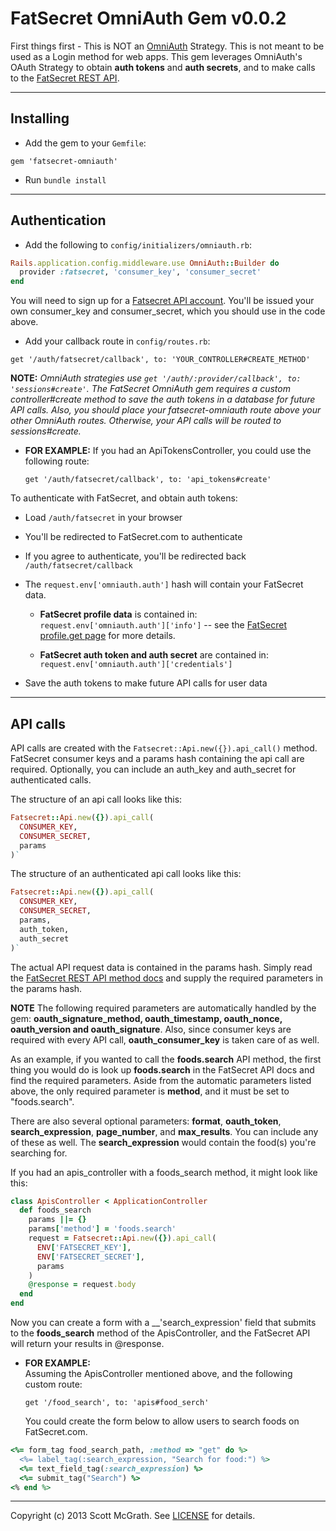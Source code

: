 # FatSecret OmniAuth Gem v0.0.2

First things first - This is NOT an [OmniAuth] Strategy. This is not meant to
be used as a Login method for web apps. This gem leverages OmniAuth's OAuth
Strategy to obtain __auth tokens__ and __auth secrets__, and to make calls to
the [FatSecret REST API].  

[OmniAuth]: https://github.com/intridea/omniauth "OmniAuth"   
[FatSecret REST API]: http://platform.fatsecret.com/api/Default.aspx?screen=rapih "FatSecret REST API"

---
## Installing

* Add the gem to your `Gemfile`:

```
gem 'fatsecret-omniauth'
```

* Run `bundle install`

---
## Authentication

* Add the following to `config/initializers/omniauth.rb`:

```ruby
Rails.application.config.middleware.use OmniAuth::Builder do
  provider :fatsecret, 'consumer_key', 'consumer_secret'
end
```

You will need to sign up for a [Fatsecret API account]. You'll be issued
your own consumer_key and consumer_secret, which you should use in the
code above.

[FatSecret API account]: http://platform.fatsecret.com/api/ "FatSecret API account" 

* Add your callback route in  `config/routes.rb`:  

```
get '/auth/fatsecret/callback', to: 'YOUR_CONTROLLER#CREATE_METHOD'
```  

__NOTE:__ *OmniAuth strategies use `get '/auth/:provider/callback', to: 'sessions#create'`.
The FatSecret OmniAuth gem requires a custom controller#create method to save the
auth tokens in a database for future API calls. Also, you should place your fatsecret-omniauth
route above your other OmniAuth routes. Otherwise, your API calls will be routed to sessions#create.*

* __FOR EXAMPLE:__ If you had an ApiTokensController, you could use the following route:

    `get '/auth/fatsecret/callback', to: 'api_tokens#create'`


To authenticate with FatSecret, and obtain auth tokens:  

* Load `/auth/fatsecret` in your browser  
* You'll be redirected to FatSecret.com to authenticate  
* If you agree to authenticate, you'll be redirected back `/auth/fatsecret/callback`  
* The `request.env['omniauth.auth']` hash will contain your FatSecret data.  

    * __FatSecret profile data__ is contained in:  
    `request.env['omniauth.auth']['info']` -- see the [FatSecret profile.get page] for more details.
    
    * __FatSecret auth token and auth secret__ are contained in:  
    `request.env['omniauth.auth']['credentials']`

* Save the auth tokens to make future API calls for user data

[FatSecret profile.get page]: http://platform.fatsecret.com/api/Default.aspx?screen=rapiref&method=profile.get "FatSecret profile.get page"  

---
## API calls

API calls are created with the `Fatsecret::Api.new({}).api_call()` method.
FatSecret consumer keys and a params hash containing
the api call are required. Optionally, you can include an auth_key and auth_secret for
authenticated calls.

The structure of an api call looks like this:

```ruby
Fatsecret::Api.new({}).api_call(
  CONSUMER_KEY,
  CONSUMER_SECRET, 
  params
)`
```

The structure of an authenticated api call looks like this:

```ruby
Fatsecret::Api.new({}).api_call(
  CONSUMER_KEY,
  CONSUMER_SECRET, 
  params, 
  auth_token,
  auth_secret
)`
```

The actual API
request data is contained in the params hash. Simply read the 
[FatSecret REST API method docs] and supply the required parameters in the params hash. 

[FatSecret REST API method docs]: http://platform.fatsecret.com/api/Default.aspx?screen=rapiref "FatSecret REST API method docs"

**NOTE** The following required parameters are automatically handled by the
gem: __oauth_signature_method, oauth_timestamp, oauth_nonce, oauth_version and
oauth_signature__. Also, since consumer keys are required 
with every API call, __oauth_consumer_key__ is taken care of as well.

As an example, if you wanted to call the __foods.search__ API method, the first
thing you would do is look up __foods.search__ in the FatSecret API docs and
find the required parameters. Aside from the automatic parameters
listed above, the only required parameter is  __method__, and it must be set to
"foods.search".

There are also several optional parameters: __format__, __oauth_token__,
__search_expression__, __page_number__, and __max_results__. You can include
any of these as well. The __search_expression__ would contain the food(s) you're
searching for. 

If you had an apis_controller with a foods_search method, it might look like this:

```ruby
class ApisController < ApplicationController
  def foods_search
    params ||= {}
    params['method'] = 'foods.search'
    request = Fatsecret::Api.new({}).api_call(
      ENV['FATSECRET_KEY'], 
      ENV['FATSECRET_SECRET'], 
      params
    )   
    @response = request.body
  end
end
```

Now you can create a form with a __'search_expression' field that submits to
the __foods_search__ method of the ApisController, and the FatSecret API will
return your results in @response.


* __FOR EXAMPLE:__  
    Assuming the ApisController mentioned above, and the following custom route:

    `get '/food_search', to: 'apis#food_serch'`

    You could create the form below to allow users to search foods on FatSecret.com.

```ruby
<%= form_tag food_search_path, :method => "get" do %>
  <%= label_tag(:search_expression, "Search for food:") %>
  <%= text_field_tag(:search_expression) %>
  <%= submit_tag("Search") %>
<% end %> 
```

[FatSecret, you could use the following route: REST API method docs]: http://platform.fatsecret.com/api/Default.aspx?screen=rapiref "FatSecret RESR API method docs"


---
Copyright (c) 2013 Scott McGrath. See [LICENSE] for details.

[LICENSE]: https://github.com/scrawlon/omniauth-fatsecret/blob/master/MIT-LICENSE "LICENSE"
